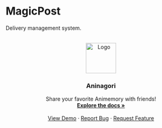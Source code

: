 # MagicPost
Delivery management system.

<br />
<div align="center">
  <a href="https://github.com/lethanksbinh/Aninagori">
    <img src="public/favicon.ico" alt="Logo" width="80" height="80">
  </a>

<h3 align="center">Aninagori</h3>

  <p align="center">
    Share your favorite Animemory with friends!
    <br />
    <a href="https://github.com/lethanksbinh/Aninagori"><strong>Explore the docs »</strong></a>
    <br />
    <br />
    <a href="https://aninagori.vercel.app/">View Demo</a>
    ·
    <a href="https://github.com/lethanksbinh/Aninagori/issues">Report Bug</a>
    ·
    <a href="https://github.com/lethanksbinh/Aninagori/issues">Request Feature</a>
  </p>
</div>

